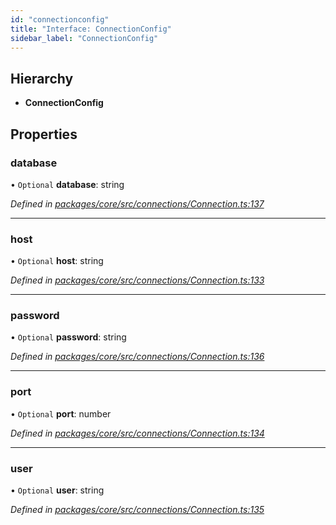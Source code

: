 ```yaml
---
id: "connectionconfig"
title: "Interface: ConnectionConfig"
sidebar_label: "ConnectionConfig"
---
```


## Hierarchy

* **ConnectionConfig**

## Properties

### database

• `Optional` **database**: string

*Defined in [packages/core/src/connections/Connection.ts:137](https://github.com/mikro-orm/mikro-orm/blob/d945b8a11/packages/core/src/connections/Connection.ts#L137)*

___

### host

• `Optional` **host**: string

*Defined in [packages/core/src/connections/Connection.ts:133](https://github.com/mikro-orm/mikro-orm/blob/d945b8a11/packages/core/src/connections/Connection.ts#L133)*

___

### password

• `Optional` **password**: string

*Defined in [packages/core/src/connections/Connection.ts:136](https://github.com/mikro-orm/mikro-orm/blob/d945b8a11/packages/core/src/connections/Connection.ts#L136)*

___

### port

• `Optional` **port**: number

*Defined in [packages/core/src/connections/Connection.ts:134](https://github.com/mikro-orm/mikro-orm/blob/d945b8a11/packages/core/src/connections/Connection.ts#L134)*

___

### user

• `Optional` **user**: string

*Defined in [packages/core/src/connections/Connection.ts:135](https://github.com/mikro-orm/mikro-orm/blob/d945b8a11/packages/core/src/connections/Connection.ts#L135)*
